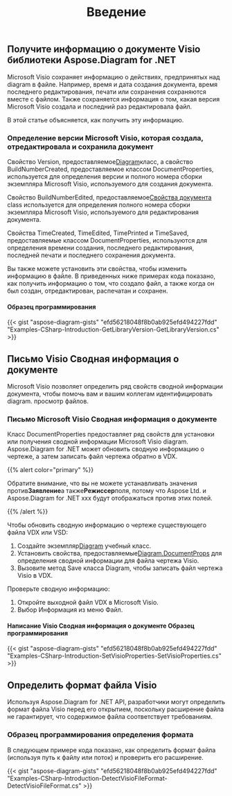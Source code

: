 ﻿---
title: Введение
type: docs
weight: 10
url: /ru/net/introduction/
description: Внедрение библиотеки Aspose.Diagram.
---
## **Получите информацию о документе Visio библиотеки Aspose.Diagram for .NET**
Microsoft Visio сохраняет информацию о действиях, предпринятых над diagram в файле. Например, время и дата создания документа, время последнего редактирования, печати или сохранения сохраняются вместе с файлом. Также сохраняется информация о том, какая версия Microsoft Visio создала и последний раз редактировала файл.

В этой статье объясняется, как получить эту информацию.
### **Определение версии Microsoft Visio, которая создала, отредактировала и сохранила документ**
 Свойство Version, предоставляемое[Diagram](https://reference.aspose.com/diagram/net/aspose.diagram/diagram/)класс, а свойство BuildNumberCreated, предоставляемое классом DocumentProperties, используется для определения версии и полного номера сборки экземпляра Microsoft Visio, используемого для создания документа.

 Свойство BuildNumberEdited, предоставляемое[Свойства документа](https://reference.aspose.com/diagram/net/aspose.diagram/documentproperties) class используется для определения полного номера сборки экземпляра Microsoft Visio, используемого для редактирования документа.

Свойства TimeCreated, TimeEdited, TimePrinted и TimeSaved, предоставляемые классом DocumentProperties, используются для определения времени создания, последнего редактирования, последней печати и последнего сохранения документа.

Вы также можете установить эти свойства, чтобы изменить информацию в файле. В приведенных ниже примерах кода показано, как получить информацию о том, что создало файл, а также когда он был создан, отредактирован, распечатан и сохранен.
#### **Образец программирования**
{{< gist "aspose-diagram-gists" "efd56218048f8b0ab925efd494227fdd" "Examples-CSharp-Introduction-GetLibraryVersion-GetLibraryVersion.cs" >}}
## **Письмо Visio Сводная информация о документе**
Microsoft Visio позволяет определить ряд свойств сводной информации документа, чтобы помочь вам и вашим коллегам идентифицировать diagram. просмотр файлов.
### **Письмо Microsoft Visio Сводная информация о документе**
Класс DocumentProperties предоставляет ряд свойств для установки или получения сводной информации Microsoft Visio diagram. Aspose.Diagram for .NET может обновить сводную информацию о чертеже, а затем записать файл чертежа обратно в VDX.

{{% alert color="primary" %}} 

Обратите внимание, что вы не можете устанавливать значения против**Заявление**а также**Режиссер**поля, потому что Aspose Ltd. и Aspose.Diagram for .NET xxx будут отображаться против этих полей.

{{% /alert %}} 

Чтобы обновить сводную информацию о чертеже существующего файла VDX или VSD:

1.  Создайте экземпляр[Diagram](https://reference.aspose.com/diagram/net/aspose.diagram/diagram/) учебный класс.
1.  Установить свойства, предоставляемые[Diagram.DocumentProps](https://reference.aspose.com/diagram/net/aspose.diagram/diagram/properties/documentprops) для определения сводной информации для файла чертежа Visio.
1. Вызовите метод Save класса Diagram, чтобы записать файл чертежа Visio в VDX.

Проверьте сводную информацию:

1. Откройте выходной файл VDX в Microsoft Visio.
1. Выбор Информация из меню Файл.
#### **Написание Visio Сводная информация о документе Образец программирования**
{{< gist "aspose-diagram-gists" "efd56218048f8b0ab925efd494227fdd" "Examples-CSharp-Introduction-SetVisioProperties-SetVisioProperties.cs" >}}
## **Определить формат файла Visio**
Используя Aspose.Diagram for .NET API, разработчики могут определить формат файла Visio перед его открытием, поскольку расширение файла не гарантирует, что содержимое файла соответствует требованиям.
### **Образец программирования определения формата**
В следующем примере кода показано, как определить формат файла (используя путь к файлу или поток) и проверить его расширение.

{{< gist "aspose-diagram-gists" "efd56218048f8b0ab925efd494227fdd" "Examples-CSharp-Introduction-DetectVisioFileFormat-DetectVisioFileFormat.cs" >}}
